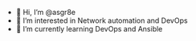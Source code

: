 - 👋 Hi, I’m @asgr8e
- 👀 I’m interested in Network automation and DevOps
- 🌱 I’m currently learning DevOps and Ansible

<!---
asgr8e/asgr8e is a ✨ special ✨ repository because its `README.md` (this file) appears on your GitHub profile.
You can click the Preview link to take a look at your changes.
--->
